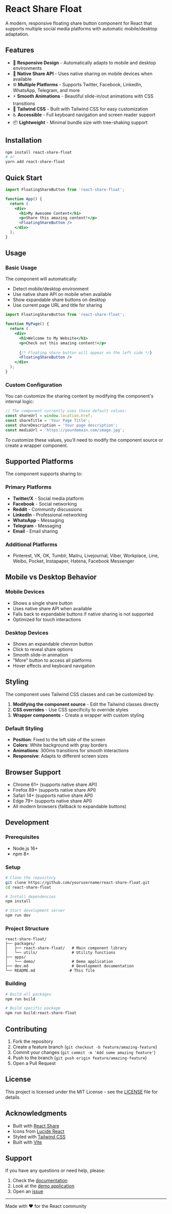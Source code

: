 # React Share Float

A modern, responsive floating share button component for React that supports multiple social media platforms with automatic mobile/desktop adaptation.

## Features

- 🎯 **Responsive Design** - Automatically adapts to mobile and desktop environments
- 📱 **Native Share API** - Uses native sharing on mobile devices when available
- 🌐 **Multiple Platforms** - Supports Twitter, Facebook, LinkedIn, WhatsApp, Telegram, and more
- ⚡ **Smooth Animations** - Beautiful slide-in/out animations with CSS transitions
- 🎨 **Tailwind CSS** - Built with Tailwind CSS for easy customization
- ♿ **Accessible** - Full keyboard navigation and screen reader support
- 📦 **Lightweight** - Minimal bundle size with tree-shaking support

## Installation

```bash
npm install react-share-float
# or
yarn add react-share-float
```

## Quick Start

```jsx
import FloatingShareButton from 'react-share-float';

function App() {
  return (
    <div>
      <h1>My Awesome Content</h1>
      <p>Share this amazing content!</p>
      <FloatingShareButton />
    </div>
  );
}
```

## Usage

### Basic Usage

The component will automatically:
- Detect mobile/desktop environment
- Use native share API on mobile when available
- Show expandable share buttons on desktop
- Use current page URL and title for sharing

```jsx
import FloatingShareButton from 'react-share-float';

function MyPage() {
  return (
    <div>
      <h1>Welcome to My Website</h1>
      <p>Check out this amazing content!</p>
      
      {/* Floating share button will appear on the left side */}
      <FloatingShareButton />
    </div>
  );
}
```

### Custom Configuration

You can customize the sharing content by modifying the component's internal logic:

```jsx
// The component currently uses these default values:
const shareUrl = window.location.href;
const shareTitle = 'Your Page Title';
const shareDescription = 'Your page description';
const mediaUrl = 'https://yourdomain.com/image.jpg';
```

To customize these values, you'll need to modify the component source or create a wrapper component.

## Supported Platforms

The component supports sharing to:

### Primary Platforms
- **Twitter/X** - Social media platform
- **Facebook** - Social networking
- **Reddit** - Community discussions
- **LinkedIn** - Professional networking
- **WhatsApp** - Messaging
- **Telegram** - Messaging
- **Email** - Email sharing

### Additional Platforms
- Pinterest, VK, OK, Tumblr, Mailru, Livejournal, Viber, Workplace, Line, Weibo, Pocket, Instapaper, Hatena, Facebook Messenger

## Mobile vs Desktop Behavior

### Mobile Devices
- Shows a single share button
- Uses native share API when available
- Falls back to expandable buttons if native sharing is not supported
- Optimized for touch interactions

### Desktop Devices
- Shows an expandable chevron button
- Click to reveal share options
- Smooth slide-in animation
- "More" button to access all platforms
- Hover effects and keyboard navigation

## Styling

The component uses Tailwind CSS classes and can be customized by:

1. **Modifying the component source** - Edit the Tailwind classes directly
2. **CSS overrides** - Use CSS specificity to override styles
3. **Wrapper components** - Create a wrapper with custom styling

### Default Styling

- **Position**: Fixed to the left side of the screen
- **Colors**: White background with gray borders
- **Animations**: 300ms transitions for smooth interactions
- **Responsive**: Adapts to different screen sizes

## Browser Support

- Chrome 61+ (supports native share API)
- Firefox 89+ (supports native share API)
- Safari 14+ (supports native share API)
- Edge 79+ (supports native share API)
- All modern browsers (fallback to expandable buttons)

## Development

### Prerequisites

- Node.js 16+
- npm 8+

### Setup

```bash
# Clone the repository
git clone https://github.com/yourusername/react-share-float.git
cd react-share-float

# Install dependencies
npm install

# Start development server
npm run dev
```

### Project Structure

```
react-share-float/
├── packages/
│   ├── react-share-float/   # Main component library
│   └── utils/               # Utility functions
├── apps/
│   └── demo/                # Demo application
├── dev.md                   # Development documentation
└── README.md               # This file
```

### Building

```bash
# Build all packages
npm run build

# Build specific package
npm run build:react-share-float
```

## Contributing

1. Fork the repository
2. Create a feature branch (`git checkout -b feature/amazing-feature`)
3. Commit your changes (`git commit -m 'Add some amazing feature'`)
4. Push to the branch (`git push origin feature/amazing-feature`)
5. Open a Pull Request

## License

This project is licensed under the MIT License - see the [LICENSE](LICENSE) file for details.

## Acknowledgments

- Built with [React Share](https://github.com/nygardk/react-share)
- Icons from [Lucide React](https://lucide.dev/)
- Styled with [Tailwind CSS](https://tailwindcss.com/)
- Built with [Vite](https://vitejs.dev/)

## Support

If you have any questions or need help, please:

1. Check the [documentation](dev.md)
2. Look at the [demo application](apps/demo/)
3. Open an [issue](https://github.com/yourusername/react-share-float/issues)

---

Made with ❤️ for the React community
